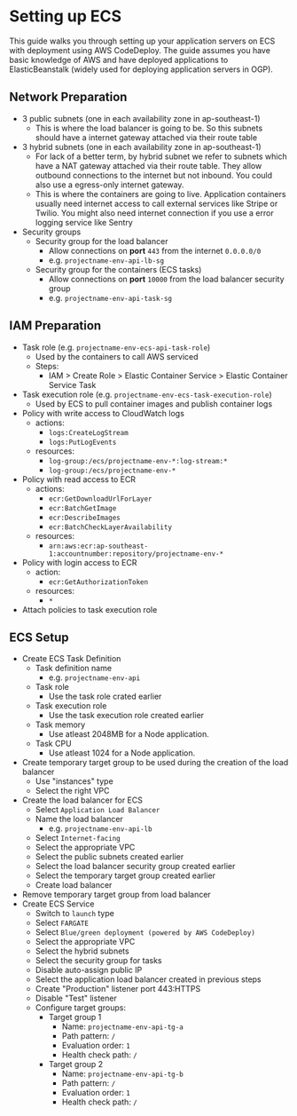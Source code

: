 # Setting up ECS

This guide walks you through setting up your application servers on ECS with deployment using AWS CodeDeploy. The guide assumes you have basic knowledge of AWS and have deployed applications to ElasticBeanstalk (widely used for deploying application servers in OGP).

## Network Preparation
- 3 public subnets (one in each availability zone in ap-southeast-1)
  - This is where the load balancer is going to be. So this subnets should have a internet gateway attached via their route table
- 3 hybrid subnets (one in each availability zone in ap-southeast-1)
  - For lack of a better term, by hybrid subnet we refer to subnets which have a NAT gateway attached via their route table. They allow outbound connections to the internet but not inbound. You could also use a egress-only internet gateway.
  - This is where the containers are going to live. Application containers usually need internet access to call external services like Stripe or Twilio. You might also need internet connection if you use a error logging service like Sentry
- Security groups
  - Security group for the load balancer
    - Allow connections on **port** `443` from the internet `0.0.0.0/0`
    - e.g. `projectname-env-api-lb-sg`
  - Security group for the containers (ECS tasks)
    - Allow connections on **port** `10000` from the load balancer security group
    - e.g. `projectname-env-api-task-sg`

## IAM Preparation
- Task role (e.g. `projectname-env-ecs-api-task-role`)
  - Used by the containers to call AWS serviced
  - Steps:
    - IAM > Create Role > Elastic Container Service > Elastic Container Service Task
- Task execution role (e.g. `projectname-env-ecs-task-execution-role`)
  - Used by ECS to pull container images and publish container logs
- Policy with write access to CloudWatch logs
  - actions:
    - `logs:CreateLogStream`
    - `logs:PutLogEvents`
  - resources:
    - `log-group:/ecs/projectname-env-*:log-stream:*`
    - `log-group:/ecs/projectname-env-*`
- Policy with read access to ECR
    - actions:
      - `ecr:GetDownloadUrlForLayer`
      - `ecr:BatchGetImage`
      - `ecr:DescribeImages`
      - `ecr:BatchCheckLayerAvailability`
    - resources:
      - `arn:aws:ecr:ap-southeast-1:accountnumber:repository/projectname-env-*`
- Policy with login access to ECR
    - action:
      - `ecr:GetAuthorizationToken`
    - resources:
      - `*`
- Attach policies to task execution role

## ECS Setup
- Create ECS Task Definition
  - Task definition name
    - e.g. `projectname-env-api`
  - Task role
    - Use the task role crated earlier
  - Task execution role
    - Use the task execution role created earlier
  - Task memory
    - Use atleast 2048MB for a Node application.
  - Task CPU
    - Use atleast 1024 for a Node application.
- Create temporary target group to be used during the creation of the load balancer
  - Use "instances" type
  - Select the right VPC
- Create the load balancer for ECS
  - Select `Application Load Balancer`
  - Name the load balancer
    - e.g. `projectname-env-api-lb`
  - Select `Internet-facing`
  - Select the appropriate VPC
  - Select the public subnets created earlier
  - Select the load balancer security group created earlier
  - Select the temporary target group created earlier
  - Create load balancer
- Remove temporary target group from load balancer
- Create ECS Service
  - Switch to `launch` type
  - Select `FARGATE`
  - Select `Blue/green deployment (powered by AWS CodeDeploy)`
  - Select the appropriate VPC
  - Select the hybrid subnets
  - Select the security group for tasks
  - Disable auto-assign public IP
  - Select the application load balancer created in previous steps
  - Create "Production" listener port 443:HTTPS
  - Disable "Test" listener
  - Configure target groups:
    - Target group 1
      - Name: `projectname-env-api-tg-a`
      - Path pattern: `/`
      - Evaluation order: `1`
      - Health check path: `/`
    - Target group 2
      - Name: `projectname-env-api-tg-b`
      - Path pattern: `/`
      - Evaluation order: `1`
      - Health check path: `/`

